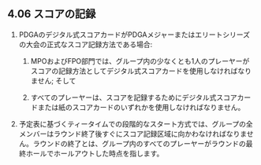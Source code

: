## 4.06 スコアの記録

1. PDGAのデジタル式スコアカードがPDGAメジャーまたはエリートシリーズの大会の正式なスコア記録方法である場合:

    1. MPOおよびFPO部門では、グループ内の少なくとも1人のプレーヤーがスコアの記録方法としてデジタル式スコアカードを使用しなければなりません; そして

    1. すべてのプレーヤーは、スコアを記録するためにデジタル式スコアカードまたは紙のスコアカードのいずれかを使用しなければなりません。

1. 予定表に基づくティータイムでの段階的なスタート方式では、グループの全メンバーはラウンド終了後すぐにスコア記録区域に向かわなければなりません。ラウンドの終了とは、グループ内のすべてのプレーヤーがラウンドの最終ホールでホールアウトした時点を指します。
